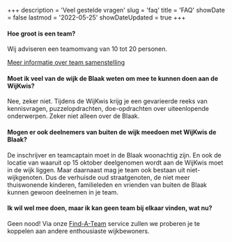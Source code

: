 +++
description = 'Veel gestelde vragen'
slug = 'faq'
title = 'FAQ'
showDate = false
lastmod = '2022-05-25'
showDateUpdated = true
+++

#### Hoe groot is een team?
Wij adviseren een teamomvang van 10 tot 20 personen.

[Meer informatie over team samenstelling](/nieuws/2022/hoe-stel-je-een-team-samen)

#### Moet ik veel van de wijk de Blaak weten om mee te kunnen doen aan de WijKwis?
Nee, zeker niet. 
Tijdens de WijKwis krijg je een gevarieerde reeks van kennisvragen, puzzelopdrachten, doe-opdrachten over uiteenlopende onderwerpen. 
Zeker niet alleen over de Blaak.

#### Mogen er ook deelnemers van buiten de wijk meedoen met WijKwis de Blaak?
De inschrijver en teamcaptain moet in de Blaak woonachtig zijn. 
En ook de locatie van waaruit op 15 oktober deelgenomen wordt aan de WijKwis moet in de wijk liggen. 
Maar daarnaast mag je team ook bestaan uit niet-wijkgenoten. 
Dus de verhuisde oud straatgenoten, de niet meer thuiswonende kinderen, familieleden en vrienden van buiten de Blaak kunnen gewoon deelnemen in je team.

#### Ik wil wel mee doen, maar ik kan geen team bij elkaar vinden, wat nu?
Geen nood! Via onze [Find-A-Team](/find-a-team) service zullen we proberen je te koppelen aan andere enthousiaste wijkbewoners.
